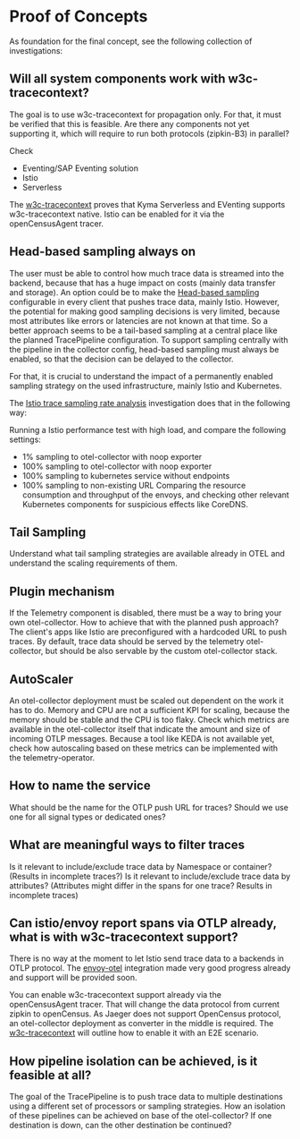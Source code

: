 # Proof of Concepts

As foundation for the final concept, see the following collection of investigations:
## Will all system components work with w3c-tracecontext?

The goal is to use w3c-tracecontext for propagation only. For that, it must be verified that this is feasible. Are there any components not yet supporting it, which will require to run both protocols (zipkin-B3) in parallel?

Check
- Eventing/SAP Eventing solution
- Istio
- Serverless

The [w3c-tracecontext](./pocs/w3c-tracecontext/README.md) proves that Kyma Serverless and EVenting supports w3c-tracecontext native. Istio can be enabled for it via the openCensusAgent tracer.

## Head-based sampling always on

The user must be able to control how much trace data is streamed into the backend, because that has a huge impact on costs (mainly data transfer and storage). 
An option could be to make the [Head-based sampling](https://uptrace.dev/opentelemetry/sampling.html#rate-limiting-sampling) configurable in every client that pushes trace data, mainly Istio. However, the potential for making good sampling decisions is very limited, because most attributes like errors or latencies are not known at that time.
So a better approach seems to be a tail-based sampling at a central place like the planned TracePipeline configuration.
To support sampling centrally with the pipeline in the collector config, head-based sampling must always be enabled, so that the decision can be delayed to the collector.

For that, it is crucial to understand the impact of a permanently enabled sampling strategy on the used infrastructure, mainly Istio and Kubernetes.

The [Istio trace sampling rate analysis](https://github.com/kyma-project/kyma/issues/15304) investigation does that in the following way:

Running a Istio performance test with high load, and compare the following settings:
- 1% sampling to otel-collector with noop exporter
- 100% sampling to otel-collector with noop exporter
- 100% sampling to kubernetes service without endpoints
- 100% sampling to non-existing URL
Comparing the resource consumption and throughput of the envoys, and checking other relevant Kubernetes components for suspicious effects like CoreDNS.

## Tail Sampling

Understand what tail sampling strategies are available already in OTEL and understand the scaling requirements of them.
## Plugin mechanism

If the Telemetry component is disabled, there must be a way to bring your own otel-collector. How to achieve that with the planned push approach? The client's apps like Istio are preconfigured with a hardcoded URL to push traces. By default, trace data should be served by the telemetry otel-collector, but should be also servable by the custom otel-collector stack.

## AutoScaler

An otel-collector deployment must be scaled out dependent on the work it has to do. Memory and CPU are not a sufficient KPI for scaling, because the memory should be stable and the CPU is too flaky. Check which metrics are available in the otel-collector itself that indicate the amount and size of incoming OTLP messages. Because a tool like KEDA is not available yet, check how autoscaling based on these metrics can be implemented with the telemetry-operator.

## How to name the service

What should be the name for the OTLP push URL for traces? Should we use one for all signal types or dedicated ones?

## What are meaningful ways to filter traces

Is it relevant to include/exclude trace data by Namespace or container? (Results in incomplete traces?)
Is it relevant to include/exclude trace data by attributes? (Attributes might differ in the spans for one trace? Results in incomplete traces)

## Can istio/envoy report spans via OTLP already, what is with w3c-tracecontext support?

There is no way at the moment to let Istio send trace data to a backends in OTLP protocol. The [envoy-otel](https://github.com/envoyproxy/envoy/issues/9958) integration made very good progress already and support will be provided soon.

You can enable w3c-tracecontext support already via the openCensusAgent tracer. That will change the data protocol from current zipkin to openCensus. As Jaeger does not support OpenCensus protocol, an otel-collector deployment as converter in the middle is required. The [w3c-tracecontext](./pocs/w3c-tracecontext/README.md) will outline how to enable it with an E2E scenario.

## How pipeline isolation can be achieved, is it feasible at all?

The goal of the TracePipeline is to push trace data to multiple destinations using a different set of processors or sampling strategies. How an isolation of these pipelines can be achieved on base of the otel-collector? If one destination is down, can the other destination be continued?
